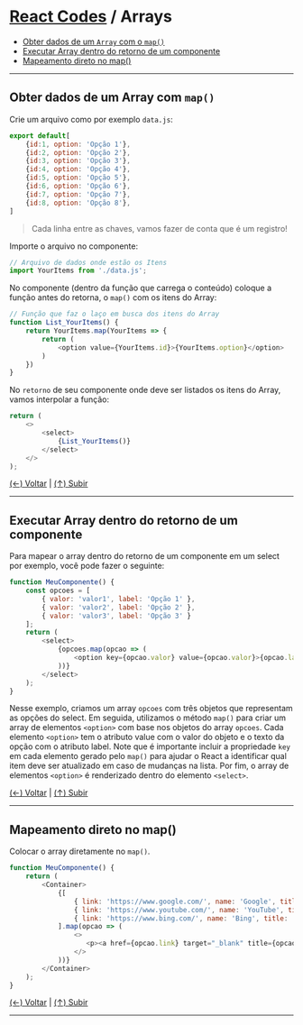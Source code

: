 # [React Codes](https://github.com/systemboys/React_Codes#react-codes "React Codes") / Arrays

- [Obter dados de um `Array` com o `map()`](#obter-dados-de-um-array-com-map "Obter dados de um Array com map()")
- [Executar Array dentro do retorno de um componente](#executar-array-dentro-do-retorno-de-um-componente "Executar Array dentro do retorno de um componente")
- [Mapeamento direto no map()](#mapeamento-direto-no-map "Mapeamento direto no map()")

---
## Obter dados de um Array com `map()`

Crie um arquivo como por exemplo `data.js`:

```javascript
export default[
    {id:1, option: 'Opção 1'},
    {id:2, option: 'Opção 2'},
    {id:3, option: 'Opção 3'},
    {id:4, option: 'Opção 4'},
    {id:5, option: 'Opção 5'},
    {id:6, option: 'Opção 6'},
    {id:7, option: 'Opção 7'},
    {id:8, option: 'Opção 8'},
]
```

> Cada linha entre as chaves, vamos fazer de conta que é um registro!

Importe o arquivo no componente:

```javascript
// Arquivo de dados onde estão os Itens
import YourItems from './data.js';
```

No componente (dentro da função que carrega o conteúdo) coloque a função antes do retorna, o `map()` com os itens do Array:

```javascript
// Função que faz o laço em busca dos itens do Array
function List_YourItems() {
    return YourItems.map(YourItems => {
        return (
            <option value={YourItems.id}>{YourItems.option}</option>
        )
    })
}
```

No `retorno` de seu componente onde deve ser listados os itens do Array, vamos interpolar a função:

```javascript
return (
    <>
        <select>
            {List_YourItems()}
        </select>
    </>
);
```

[(&larr;) Voltar](https://github.com/systemboys/React_Codes#react-codes "Voltar ao Sumário") | 
[(&uarr;) Subir](#react-codes--arrays "Subir para o topo")

---

## Executar Array dentro do retorno de um componente

Para mapear o array dentro do retorno de um componente em um select por exemplo, você pode fazer o seguinte:

```javascript
function MeuComponente() {
    const opcoes = [
        { valor: 'valor1', label: 'Opção 1' },
        { valor: 'valor2', label: 'Opção 2' },
        { valor: 'valor3', label: 'Opção 3' }
    ];
    return (
        <select>
            {opcoes.map(opcao => (
                <option key={opcao.valor} value={opcao.valor}>{opcao.label}</option>
            ))}
        </select>
    );
}
```

Nesse exemplo, criamos um array `opcoes` com três objetos que representam as opções do select. Em seguida, utilizamos o método `map()` para criar um array de elementos `<option>` com base nos objetos do array `opcoes`. Cada elemento `<option>` tem o atributo value com o valor do objeto e o texto da opção com o atributo label. Note que é importante incluir a propriedade `key` em cada elemento gerado pelo `map()` para ajudar o React a identificar qual item deve ser atualizado em caso de mudanças na lista. Por fim, o array de elementos `<option>` é renderizado dentro do elemento `<select>`.

[(&larr;) Voltar](https://github.com/systemboys/React_Codes#react-codes "Voltar ao Sumário") | 
[(&uarr;) Subir](#react-codes--arrays "Subir para o topo")

---

## Mapeamento direto no map()

Colocar o array diretamente no `map()`.

```javascript
function MeuComponente() {
    return (
        <Container>
            {[
                { link: 'https://www.google.com/', name: 'Google', title: 'Ir para o Google' },
                { link: 'https://www.youtube.com/', name: 'YouTube', title: 'Ir para o YouTube' },
                { link: 'https://www.bing.com/', name: 'Bing', title: 'Ir para o Bing' }
            ].map(opcao => (
                <>
                   <p><a href={opcao.link} target="_blank" title={opcao.title}>{opcao.name}</a></p>
                </>
            ))}
        </Container>
    );
}
```

[(&larr;) Voltar](https://github.com/systemboys/React_Codes#react-codes "Voltar ao Sumário") | 
[(&uarr;) Subir](#react-codes--arrays "Subir para o topo")

---